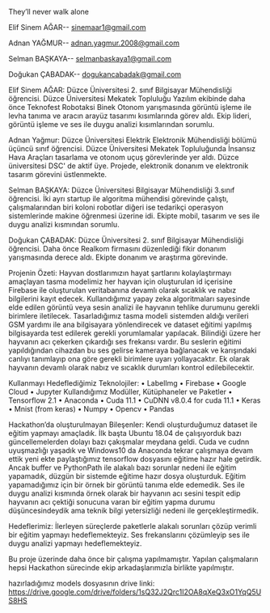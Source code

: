 They’ll never walk alone


Elif Sinem AĞAR-- sinemaar1@gmail.com

Adnan YAĞMUR-- adnan.yagmur.2008@gmail.com

Selman BAŞKAYA-- selmanbaskaya1@gmail.com

Doğukan ÇABADAK-- dogukancabadak@gmail.com


Elif Sinem AĞAR:
Düzce Üniversitesi 2. sınıf Bilgisayar Mühendisliği öğrencisi. Düzce Üniversitesi Mekatek Topluluğu Yazılım ekibinde daha önce Teknofest Robotaksi Binek Otonom yarışmasında görüntü işleme ile levha tanıma ve aracın arayüz tasarımı kısımlarında görev aldı. Ekip lideri, görüntü işleme ve ses ile duygu analizi kısımlarından sorumlu.


Adnan Yağmur:
Düzce Üniversitesi Elektrik Elektronik Mühendisliği bölümü üçüncü sınıf öğrencisi. Düzce Üniversitesi Mekatek Topluluğunda İnsansız Hava Araçları tasarlama ve otonom uçuş görevlerinde yer aldı. Düzce üniversitesi DSC' de aktif üye. Projede, elektronik donanım ve elektronik tasarım görevini üstlenmekte.


Selman BAŞKAYA:
Düzce Üniversitesi Bilgisayar Mühendisliği 3.sınıf öğrencisi. İki ayrı startup ile algoritma mühendisi görevinde çalıştı, çalışmalarından biri koloni robotlar diğeri ise tedarikçi operasyon sistemlerinde makine öğrenmesi üzerine idi. Ekipte mobil, tasarım ve ses ile duygu analizi kısmından sorumlu.


Doğukan ÇABADAK:
Düzce Üniversitesi 2. sınıf Bilgisayar Mühendisliği öğrencisi. Daha önce Realkom firmasını düzenlediği fikir donanım yarışmasında derece aldı. Ekipte donanım ve araştırma görevinde.







Projenin Özeti: 
Hayvan dostlarımızın hayat şartlarını kolaylaştırmayı amaçlayan tasma modelimiz her hayvan için oluşturulan id içerisine Firebase ile oluşturulan veritabanına devamlı olarak sıcaklık ve nabız bilgilerini kayıt edecek. Kullandığımız yapay zeka algoritmaları sayesinde elde edilen görüntü veya sesin analizi ile hayvanın tehlike durumunu gerekli birimlere iletilecek.
Tasarladığımız tasma modeli sistemden aldığı verileri GSM yardımı ile ana bilgisayara yönlendirecek ve dataset eğitimi yapılmış bilgisayarda test edilerek gerekli yorumlamalar yapılacak. Bilindiği üzere her hayvanın acı çekerken çıkardığı ses frekansı vardır. Bu seslerin eğitimi yapıldığından cihazdan bu ses gelirse kameraya bağlanacak ve karışındaki canlıyı tanımlayıp ona göre gerekli birimlere uyarı yollayacaktır. Ek olarak hayvanın devamlı olarak nabız ve sıcaklık durumları kontrol edilebilecektir.

Kullanmayı Hedeflediğimiz Teknolojiler:
•	LabelImg
•	Firebase
•	Google Cloud
•	Jupyter
Kullandığımız Modüller, Kütüphaneler ve Paketler
•	Tensorflow 2.1
•	Anaconda
•	Cuda 11.1
•	CuDNN v8.0.4 for cuda 11.1
•	Keras
•	Mnist (from keras)
•	Numpy
•	Opencv
•	Pandas

Hackathon’da oluşturulmayan Bileşenler:
Kendi oluşturduğumuz dataset ile eğitim yapmayı amaçladık. İlk başta Ubuntu 18.04 de çalışıyorduk bazı güncellemelerden dolayı bazı çakışmalar meydana geldi. Cuda ve cudnn uyuşmazlığı yaşadık ve Windows10 da Anaconda tekrar çalışmaya devam ettik yeni ekte paylaştığımız tensorflow dosyasını eğitime hazır hale getirdik. Ancak buffer ve PythonPath ile alakalı bazı sorunlar nedeni ile eğitim yapamadık, düzgün bir sistemde eğitime hazır dosya oluşturduk. Eğitim yapamadığımız için bir örnek bir görüntü tanıma elde edemedik.
Ses ile duygu analizi kısmında örnek olarak bir hayvanın acı sesini tespit edip hayvanın acı çektiği sonucuna varan bir eğitim yapma durumu düşüncesindeydik ama teknik bilgi yetersizliği nedeni ile gerçekleştirmedik.

Hedeflerimiz: 
İlerleyen süreçlerde paketlerle alakalı sorunları çözüp verimli bir eğitim yapmayı hedeflemekteyiz. Ses frekanslarını çözümleyip ses ile duygu analizi yapmayı hedeflemekteyiz.

Bu proje üzerinde daha önce bir çalışma yapılmamıştır. Yapılan çalışmaların hepsi Hackathon sürecinde ekip arkadaşlarımızla birlikte yapılmıştır.


hazırladığımız models dosyasının drive linki:
https://drive.google.com/drive/folders/1sQ32J2Qrc1I2OA8qXeQ3xO1YqQ5US8HS
